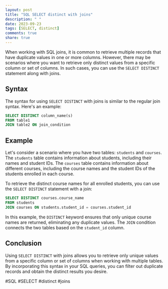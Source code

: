 ```yaml
---
layout: post
title: "SQL SELECT distinct with joins"
description: " "
date: 2023-09-23
tags: [SELECT, distinct]
comments: true
share: true
---
```


When working with SQL joins, it is common to retrieve multiple records that have duplicate values in one or more columns. However, there may be scenarios where you want to retrieve only distinct values from a specific column or set of columns. In such cases, you can use the `SELECT DISTINCT` statement along with joins.

## Syntax

The syntax for using `SELECT DISTINCT` with joins is similar to the regular join syntax. Here's an example:

```sql
SELECT DISTINCT column_name(s)
FROM table1
JOIN table2 ON join_condition
```

## Example

Let's consider a scenario where you have two tables: `students` and `courses`. The `students` table contains information about students, including their names and student IDs. The `courses` table contains information about different courses, including the course names and the student IDs of the students enrolled in each course.

To retrieve the distinct course names for all enrolled students, you can use the `SELECT DISTINCT` statement with a join:

```sql
SELECT DISTINCT courses.course_name
FROM students
JOIN courses ON students.student_id = courses.student_id
```

In this example, the `DISTINCT` keyword ensures that only unique course names are returned, eliminating any duplicate values. The `JOIN` condition connects the two tables based on the `student_id` column.

## Conclusion

Using `SELECT DISTINCT` with joins allows you to retrieve only unique values from a specific column or set of columns when working with multiple tables. By incorporating this syntax in your SQL queries, you can filter out duplicate records and obtain the distinct results you desire.

#SQL #SELECT #distinct #joins